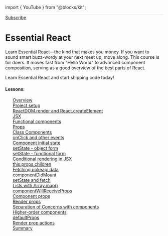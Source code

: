 import { YouTube } from "@blocks/kit";

<main class="xw-64r m-0a">
  <div class="py-4 px-2 topography-background" style="border-width: 1px 0; border-style: solid; border-color: #efefef">
    <YouTube videoId="nF9P94sqmJY" />
  </div>

  <div class="m-2">
    <a class="btn buy-btn" style="width: 100%; text-align: center" href="/subscriptions/new">Subscribe</a>
  </div>

  <div class="m-2">
    <h1 class="m-0 fw-900" property="og:title" content="Essential React">Essential React</h1>
  </div>

  <div class="m-2">
    Learn Essential React—the kind that makes you money. If you want to sound smart buzz-wordy at your next meet up, move along. This course is for doers. It moves fast from "Hello World" to advanced component composition, serving as a good overview of the best parts of React.

Learn Essential React and start shipping code today!

  </div>

  <div class="px-2">
    <h4>Lessons: </h4>
    <ul class="p-0 bw-1p bc-white1" style="list-style-type: none">
        <a class="d-b c-black td-n td-u:h" title="Overview on learnreact.com" href="/lessons/2018-essential-react-1-overview">
          <li class="p-1">
            Overview
          </li>
</a>        <a class="d-b c-black td-n td-u:h" title="Project setup on learnreact.com" href="/lessons/2018-essential-react-2-project-setup">
          <li class="p-1">
            Project setup
          </li>
</a>        <a class="d-b c-black td-n td-u:h" title="ReactDOM.render and React.createElement on learnreact.com" href="/lessons/2018-essential-react-3-react-dom-render-and-react-createelement">
          <li class="p-1">
            ReactDOM.render and React.createElement
          </li>
</a>        <a class="d-b c-black td-n td-u:h" title="JSX on learnreact.com" href="/lessons/2018-essential-react-4-jsx">
          <li class="p-1">
            JSX
          </li>
</a>        <a class="d-b c-black td-n td-u:h" title="Functional components on learnreact.com" href="/lessons/2018-essential-react-5-functional-components">
          <li class="p-1">
            Functional components
          </li>
</a>        <a class="d-b c-black td-n td-u:h" title="Props on learnreact.com" href="/lessons/2018-essential-react-6-props">
          <li class="p-1">
            Props
          </li>
</a>        <a class="d-b c-black td-n td-u:h" title="Class Components on learnreact.com" href="/lessons/2018-essential-react-7-class-components">
          <li class="p-1">
            Class Components
          </li>
</a>        <a class="d-b c-black td-n td-u:h" title="onClick and other events on learnreact.com" href="/lessons/2018-essential-react-8-onclick-and-other-events">
          <li class="p-1">
            onClick and other events
          </li>
</a>        <a class="d-b c-black td-n td-u:h" title="Component initial state on learnreact.com" href="/lessons/2018-essential-react-9-component-initial-state">
          <li class="p-1">
            Component initial state
          </li>
</a>        <a class="d-b c-black td-n td-u:h" title="setState - object form on learnreact.com" href="/lessons/2018-essential-react-10-setstate-object-form">
          <li class="p-1">
            setState - object form
          </li>
</a>        <a class="d-b c-black td-n td-u:h" title="setState - functional form on learnreact.com" href="/lessons/2018-essential-react-11-setstate-functional-form">
          <li class="p-1">
            setState - functional form
          </li>
</a>        <a class="d-b c-black td-n td-u:h" title="Conditional rendering in JSX on learnreact.com" href="/lessons/2018-essential-react-12-conditional-rendering-in-jsx">
          <li class="p-1">
            Conditional rendering in JSX
          </li>
</a>        <a class="d-b c-black td-n td-u:h" title="this.props.children on learnreact.com" href="/lessons/2018-essential-react-13-this-props-children">
          <li class="p-1">
            this.props.children
          </li>
</a>        <a class="d-b c-black td-n td-u:h" title="Fetching pokeapi data on learnreact.com" href="/lessons/2018-essential-react-14-fetching-pokeapi-data">
          <li class="p-1">
            Fetching pokeapi data
          </li>
</a>        <a class="d-b c-black td-n td-u:h" title="componentDidMount on learnreact.com" href="/lessons/2018-essential-react-15-componentdidmount">
          <li class="p-1">
            componentDidMount
          </li>
</a>        <a class="d-b c-black td-n td-u:h" title="setState and fetch on learnreact.com" href="/lessons/2018-essential-react-16-setstate-and-fetch">
          <li class="p-1">
            setState and fetch
          </li>
</a>        <a class="d-b c-black td-n td-u:h" title="Lists with Array.map() on learnreact.com" href="/lessons/2018-essential-react-17-lists-with-array-map">
          <li class="p-1">
            Lists with Array.map()
          </li>
</a>        <a class="d-b c-black td-n td-u:h" title="componentWillReceiveProps on learnreact.com" href="/lessons/2018-essential-react-18-componentwillreceiveprops">
          <li class="p-1">
            componentWillReceiveProps
          </li>
</a>        <a class="d-b c-black td-n td-u:h" title="Component props on learnreact.com" href="/lessons/2018-essential-react-19-component-props">
          <li class="p-1">
            Component props
          </li>
</a>        <a class="d-b c-black td-n td-u:h" title="Render props on learnreact.com" href="/lessons/2018-essential-react-20-render-props">
          <li class="p-1">
            Render props
          </li>
</a>        <a class="d-b c-black td-n td-u:h" title="Separation of Concerns with components on learnreact.com" href="/lessons/2018-essential-react-21-separation-of-concerns-with-components">
          <li class="p-1">
            Separation of Concerns with components
          </li>
</a>        <a class="d-b c-black td-n td-u:h" title="Higher-order components on learnreact.com" href="/lessons/2018-essential-react-22-higher-order-components">
          <li class="p-1">
            Higher-order components
          </li>
</a>        <a class="d-b c-black td-n td-u:h" title="defaultProps on learnreact.com" href="/lessons/2018-essential-react-23-defaultprops">
          <li class="p-1">
            defaultProps
          </li>
</a>        <a class="d-b c-black td-n td-u:h" title="Render prop actions on learnreact.com" href="/lessons/2018-essential-react-24-render-prop-actions">
          <li class="p-1">
            Render prop actions
          </li>
</a>        <a class="d-b c-black td-n td-u:h" title="Summary on learnreact.com" href="/lessons/2018-essential-react-25-summary">
          <li class="p-1">
            Summary
          </li>
</a>    </ul>
  </div>
</main>
